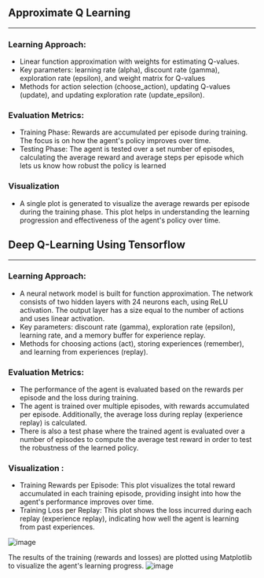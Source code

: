 

## Approximate Q Learning
----------------------------
### Learning Approach:

*	Linear function approximation with weights for estimating Q-values.
*	Key parameters: learning rate (alpha), discount rate (gamma), exploration rate (epsilon), and weight matrix for Q-values
*	Methods for action selection (choose_action), updating Q-values (update), and updating exploration rate (update_epsilon).

### Evaluation Metrics:

* Training Phase: Rewards are accumulated per episode during training. The focus is on how the agent's policy improves over time.
* Testing Phase: The agent is tested over a set number of episodes, calculating the average reward and average steps per episode which lets us know how robust the policy is learned

### Visualization
*	A single plot is generated to visualize the average rewards per episode during the training phase. This plot helps in understanding the learning progression and effectiveness of the agent's policy over time.




## Deep Q-Learning Using Tensorflow
------------------------------------

### Learning Approach:
* A neural network model is built for function approximation. The network consists of two hidden layers with 24 neurons each, using ReLU activation. The output layer has a size equal to the number of actions and uses linear activation.
* Key parameters: discount rate (gamma), exploration rate (epsilon), learning rate, and a memory buffer for experience replay.
* Methods for choosing actions (act), storing experiences (remember), and learning from experiences (replay).

### Evaluation Metrics:
* The performance of the agent is evaluated based on the rewards per episode and the loss during training.
* The agent is trained over multiple episodes, with rewards accumulated per episode. Additionally, the average loss during replay (experience replay) is calculated.
* There is also a test phase where the trained agent is evaluated over a number of episodes to compute the average test reward in order to test the robustness of the learned policy.

### Visualization :
* Training Rewards per Episode: This plot visualizes the total reward accumulated in each training episode, providing insight into how the agent's performance improves over time.
* Training Loss per Replay: This plot shows the loss incurred during each replay (experience replay), indicating how well the agent is learning from past experiences.







![image](https://github.com/ElvisFern/ReinforcementLearning/assets/78712154/d1f24160-728d-481f-8fbb-392d64f66b30)

The results of the training (rewards and losses) are plotted using Matplotlib to visualize the agent's learning progress.
![image](https://github.com/ElvisFern/ReinforcementLearning/assets/78712154/729f39bf-1558-4585-b4b4-e0a1003d4ea0)
